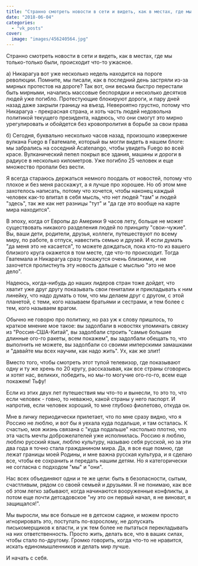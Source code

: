 ```yaml
---
title: "Странно смотреть новости в сети и видеть, как в местах, где мы только-только были, происходит что-то..."
date: "2018-06-04"
categories: 
  - "vk_posts"
cover:
  image: "images/456240564.jpg"
---
```


Странно смотреть новости в сети и видеть, как в местах, где мы только-только были, происходит что-то ужасное.

а) Никарагуа вот уже несколько недель находится на пороге революции. Помните, мы писали, как в последний день застряли из-за мирных протестов на дороге? Так вот, они весьма быстро перестали быть мирными, начались массовые беспорядки и несколько десятков людей уже погибло. Протестующие блокируют дороги, и пару дней назад даже закрыли границу на въезд. Невероятно грустно, потому что Никарагуа - прекрасная страна, и хоть часть людей недовольна политикой текущего президента, надеюсь, что они смогут это мирно урегулировать и обойдется без кровопролития в борьбе за свои права

<!--more-->

б) Сегодня, буквально несколько часов назад, произошло извержение вулкана Fuego в Гватемале, который вы могли видеть в нашем блоге: мы забрались на соседний Acatenango, чтобы увидеть Fuego во всей красе. Вулканический пепел покрыл все здания, машины и дороги в радиусе в несколько километров. Уже погибло 25 человек и еще множество пропали без вести.

Я всегда стараюсь держаться немного поодаль от новостей, потому что плохое и без меня расскажут, а я лучше про хорошее. Но об этом мне захотелось написать, потому что хочется, чтобы наконец каждый человек как-то впитал в себя мысль, что нет людей "там" и людей "здесь", так же как нет разницы "тут" и "да где это вообще на карте мира находится".

В эпоху, когда от Европы до Америки 9 часов лету, больше не может существовать никакого разделения людей по принципу "свои-чужие". Вы, ваши дети, родители, друзья, коллеги, путешествуют по всему миру, по работе, в отпуск, навестить семью и друзей. И если думать "да меня это не касается", то можете дождаться, пока кто-то из вашего близкого круга окажется в том месте, где что-то происходит. Тогда Гватемала и Никарагуа сразу покажутся очень близкими, и не захочется пролистнуть эту новость дальше с мыслью "это не мое дело".

Надеюсь, когда-нибудь до наших лидеров стран тоже дойдет, что хватит уже друг другу показывать свои гениталии и прикладывать к ним линейку, что надо думать о том, что мы делаем друг с другом, с этой планетой, с теми, кого называем братьями и сестрами, и тем более с тем, кого называем врагом.

Обычно не говорю про политику, но раз уж к слову пришлось, то краткое мнение мое такое: вы задолбали в новостях упоминать связку из "Россия-США-Китай", вы задолбали строить "самые большие длинные ого-го ракеты, всем покажем", вы задолбали обещать то, что выполнить не можете, вы задолбали со своими имперскими замашками и "давайте мы всех научим, как надо жить". Ух, как же злит!

Вместо того, чтобы смотреть этот тупой телевизор, где показывают одну и ту же хрень по 20 кругу, рассказывая, как все страны сговорись и хотят нас, великих, победить, но мы-то могучие ого-го-го, всем еще покажем! Тьфу!

Если из этих двух лет путешествия мы что-то и вынесли, то это то, что если человек - говно, то неважно, какой страны у него паспорт. И напротив, если человек хороший, то мне глубоко фиолетово, откуда он.

Мне в личку периодически прилетает, что по мне сразу видно, что я Россию не люблю, и вот бы я уехала куда подальше, и там осталась. К счастью, моя жизнь связана с "куда подальше" настолько плотно, что эта часть мечты доброжелателей уже исполнилась. Россию я люблю, люблю русский язык, люблю культуру, называю себя русской, но за эти два года я точно стала гражданином мира. Да, я все еще помню, где лежат границы моей Родины, и мне важна русская культура, и я сделаю все, чтобы ее сохранить и передать нашим детям. Но я категорически не согласна с подходом "мы" и "они".

Нас всех объединяют одни и те же цели: быть в безопасности, сытым, счастливым, рядом со своей семьей и друзьями. Я не понимаю, как все об этом легко забывают, когда начинаются вооруженные конфликты, а потом еще почти детсадовское "ну это он первый начал, я не виноват, я защищался!".

Мы выросли, мы все больше не в детском садике, и можем просто игнорировать это, поступать по-взрослому, не допускать писькомерщиков к власти, и уж тем более не пытаться перекладывать на них ответственность. Просто жить, делать все, что в ваших силах, чтобы стало по-другому. Громко говорить, когда что-то не нравится, искать единомышленников и делать мир лучше.

И начать с себя.
